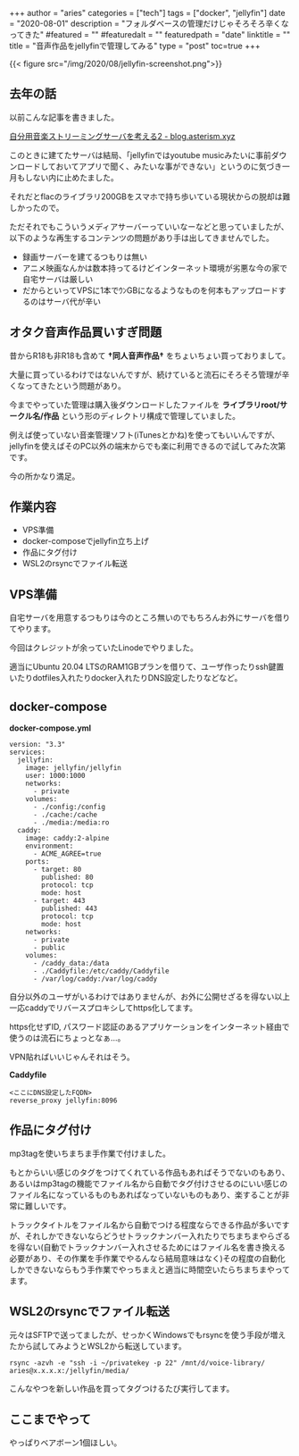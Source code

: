 +++
author = "aries"
categories = ["tech"]
tags = ["docker", "jellyfin"]
date = "2020-08-01"
description = "フォルダベースの管理だけじゃそろそろ辛くなってきた"
#featured = ""
#featuredalt = ""
featuredpath = "date"
linktitle = ""
title = "音声作品をjellyfinで管理してみる"
type = "post"
toc=true
+++

{{< figure src="/img/2020/08/jellyfin-screenshot.png">}}

## 去年の話

以前こんな記事を書きました。

[自分用音楽ストリーミングサーバを考える2 - blog.asterism.xyz](/posts/2019/03/2019-03-23.md)

このときに建てたサーバは結局、「jellyfinではyoutube musicみたいに事前ダウンロードしておいてアプリで聞く、みたいな事ができない」というのに気づき一月もしない内に止めたました。

それだとflacのライブラリ200GBをスマホで持ち歩いている現状からの脱却は難しかったので。

ただそれでもこういうメディアサーバーっていいなーなどと思っていましたが、以下のような再生するコンテンツの問題があり手は出してきませんでした。
- 録画サーバーを建てるつもりは無い
- アニメ映画なんかは数本持ってるけどインターネット環境が劣悪な今の家で自宅サーバは厳しい
- だからといってVPSに1本でｳﾝGBになるようなものを何本もアップロードするのはサーバ代が辛い

## オタク音声作品買いすぎ問題

昔からR18も非R18も含めて __†同人音声作品†__ をちょいちょい買っておりまして。

大量に買っているわけではないんですが、続けていると流石にそろそろ管理が辛くなってきたという問題があり。

今までやっていた管理は購入後ダウンロードしたファイルを __ライブラリroot/サークル名/作品__ という形のディレクトリ構成で管理していました。

例えば使っていない音楽管理ソフト(iTunesとかね)を使ってもいいんですが、jellyfinを使えばそのPC以外の端末からでも楽に利用できるので試してみた次第です。

今の所かなり満足。

## 作業内容

- VPS準備
- docker-composeでjellyfin立ち上げ
- 作品にタグ付け
- WSL2のrsyncでファイル転送

## VPS準備

自宅サーバを用意するつもりは今のところ無いのでもちろんお外にサーバを借りてやります。

今回はクレジットが余っていたLinodeでやりました。

適当にUbuntu 20.04 LTSのRAM1GBプランを借りて、ユーザ作ったりssh鍵置いたりdotfiles入れたりdocker入れたりDNS設定したりなどなど。

## docker-compose

__docker-compose.yml__
```
version: "3.3"
services:
  jellyfin:
    image: jellyfin/jellyfin
    user: 1000:1000
    networks:
      - private
    volumes:
      - ./config:/config
      - ./cache:/cache
      - ./media:/media:ro
  caddy:
    image: caddy:2-alpine
    environment:
      - ACME_AGREE=true
    ports:
      - target: 80
        published: 80
        protocol: tcp
        mode: host
      - target: 443
        published: 443
        protocol: tcp
        mode: host
    networks:
      - private
      - public
    volumes:
      - /caddy_data:/data
      - ./Caddyfile:/etc/caddy/Caddyfile
      - /var/log/caddy:/var/log/caddy
```

自分以外のユーザがいるわけではありませんが、お外に公開せざるを得ない以上一応caddyでリバースプロキシしてhttps化してます。

https化せずID, パスワード認証のあるアプリケーションをインターネット経由で使うのは流石にちょっとなぁ…。

VPN貼ればいいじゃんそれはそう。

__Caddyfile__
```
<ここにDNS設定したFQDN>
reverse_proxy jellyfin:8096
```

## 作品にタグ付け

mp3tagを使いちまちま手作業で付けました。

もとからいい感じのタグをつけてくれている作品もあればそうでないのもあり、あるいはmp3tagの機能でファイル名から自動でタグ付けさせるのにいい感じのファイル名になっているものもあればなっていないものもあり、楽することが非常に難しいです。

トラックタイトルをファイル名から自動でつける程度ならできる作品が多いですが、それしかできないならどうせトラックナンバー入れたりでちまちまやらざるを得ない(自動でトラックナンバー入れさせるためにはファイル名を書き換える必要があり、その作業を手作業でやるんなら結局意味はなく)その程度の自動化しかできないならもう手作業でやっちまえと適当に時間空いたらちまちまやってます。

## WSL2のrsyncでファイル転送

元々はSFTPで送ってましたが、せっかくWindowsでもrsyncを使う手段が増えたから試してみようとWSL2から転送しています。

`rsync -azvh -e "ssh -i ~/privatekey -p 22" /mnt/d/voice-library/ aries@x.x.x.x:/jellyfin/media/`

こんなやつを新しい作品を買ってタグつけるたび実行してます。


## ここまでやって

やっぱりベアボーン1個ほしい。
